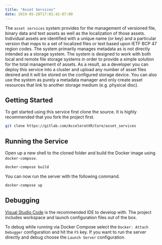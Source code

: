 ```yaml
---
title: "Asset Services"
date: 2019-05-28T17:01:42-07:00
---
```


The `asset services` system provides for the management of versioned file, binary data and text assets as well as the localization of those assets. Individual assets are identified with a unique name (or key) and a particular version that maps to a set of localized files or text based upon IETF BCP 47 region codes. The system primarily manages metadata as is not directly intended as a storage system. The system is designed to work with both local and remote file storage systems in order to provide a simple solution for the total management of assets. As a result, as a developer you can deploy this service into a cluster and upload any number of asset files desired and it will be stored on the configured storage device. You can also use the system as purely a metadata manager and only create asset resources that link to another storage medium (e.g. physical disc).

## Getting Started

To get started using this service first clone the source. It is highly recommended that you fork the project first.

```bash
git clone https://gitlab.com/AcceleratXR/Core/asset_services
```

## Running the Service

Open up a new shell to the cloned folder and build the Docker image using `docker-compose`.

```bash
docker-compose build
```

You can now run the server with the following command.

```bash
docker-compose up
```

## Debugging

[Visual Studio Code](https://code.visualstudio.com/) is the recommended IDE to develop with. The project includes workspace and launch configuration files out of the box.

To debug while running via Docker Compose select the `Docker: Attach Debugger` configuration and hit the `F5` key. If you want to run the server directly and debug choose the `Launch Server` configuration.
